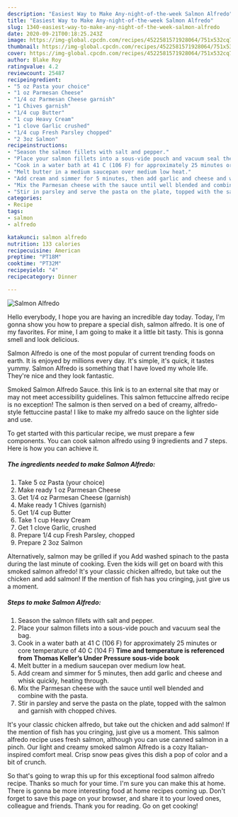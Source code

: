 ```yaml
---
description: "Easiest Way to Make Any-night-of-the-week Salmon Alfredo"
title: "Easiest Way to Make Any-night-of-the-week Salmon Alfredo"
slug: 1340-easiest-way-to-make-any-night-of-the-week-salmon-alfredo
date: 2020-09-21T00:18:25.243Z
image: https://img-global.cpcdn.com/recipes/4522581571928064/751x532cq70/salmon-alfredo-recipe-main-photo.jpg
thumbnail: https://img-global.cpcdn.com/recipes/4522581571928064/751x532cq70/salmon-alfredo-recipe-main-photo.jpg
cover: https://img-global.cpcdn.com/recipes/4522581571928064/751x532cq70/salmon-alfredo-recipe-main-photo.jpg
author: Blake Roy
ratingvalue: 4.2
reviewcount: 25487
recipeingredient:
- "5 oz Pasta your choice"
- "1 oz Parmesan Cheese"
- "1/4 oz Parmesan Cheese garnish"
- "1 Chives garnish"
- "1/4 cup Butter"
- "1 cup Heavy Cream"
- "1 clove Garlic crushed"
- "1/4 cup Fresh Parsley chopped"
- "2 3oz Salmon"
recipeinstructions:
- "Season the salmon fillets with salt and pepper."
- "Place your salmon fillets into a sous-vide pouch and vacuum seal the bag."
- "Cook in a water bath at 41 C (106 F) for approximately 25 minutes or core temperature of 40 C (104 F)  **Time and temperature is referenced from Thomas Keller’s Under Pressure sous-vide book**"
- "Melt butter in a medium saucepan over medium low heat."
- "Add cream and simmer for 5 minutes, then add garlic and cheese and whisk quickly, heating through."
- "Mix the Parmesan cheese with the sauce until well blended and combine with the pasta."
- "Stir in parsley and serve the pasta on the plate, topped with the salmon and garnish with chopped chives."
categories:
- Recipe
tags:
- salmon
- alfredo

katakunci: salmon alfredo 
nutrition: 133 calories
recipecuisine: American
preptime: "PT18M"
cooktime: "PT32M"
recipeyield: "4"
recipecategory: Dinner

---
```



![Salmon Alfredo](https://img-global.cpcdn.com/recipes/4522581571928064/751x532cq70/salmon-alfredo-recipe-main-photo.jpg)

Hello everybody, I hope you are having an incredible day today. Today, I'm gonna show you how to prepare a special dish, salmon alfredo. It is one of my favorites. For mine, I am going to make it a little bit tasty. This is gonna smell and look delicious.

Salmon Alfredo is one of the most popular of current trending foods on earth. It is enjoyed by millions every day. It's simple, it's quick, it tastes yummy. Salmon Alfredo is something that I have loved my whole life. They're nice and they look fantastic.

Smoked Salmon Alfredo Sauce. this link is to an external site that may or may not meet accessibility guidelines. This salmon fettuccine alfredo recipe is no exception! The salmon is then served on a bed of creamy, alfredo-style fettuccine pasta! I like to make my alfredo sauce on the lighter side and use.


To get started with this particular recipe, we must prepare a few components. You can cook salmon alfredo using 9 ingredients and 7 steps. Here is how you can achieve it.

<!--inarticleads1-->

##### The ingredients needed to make Salmon Alfredo:

1. Take 5 oz Pasta (your choice)
1. Make ready 1 oz Parmesan Cheese
1. Get 1/4 oz Parmesan Cheese (garnish)
1. Make ready 1 Chives (garnish)
1. Get 1/4 cup Butter
1. Take 1 cup Heavy Cream
1. Get 1 clove Garlic, crushed
1. Prepare 1/4 cup Fresh Parsley, chopped
1. Prepare 2 3oz Salmon


Alternatively, salmon may be grilled if you Add washed spinach to the pasta during the last minute of cooking. Even the kids will get on board with this smoked salmon alfredo! It&#39;s your classic chicken alfredo, but take out the chicken and add salmon! If the mention of fish has you cringing, just give us a moment. 

<!--inarticleads2-->

##### Steps to make Salmon Alfredo:

1. Season the salmon fillets with salt and pepper.
1. Place your salmon fillets into a sous-vide pouch and vacuum seal the bag.
1. Cook in a water bath at 41 C (106 F) for approximately 25 minutes or core temperature of 40 C (104 F)  **Time and temperature is referenced from Thomas Keller’s Under Pressure sous-vide book**
1. Melt butter in a medium saucepan over medium low heat.
1. Add cream and simmer for 5 minutes, then add garlic and cheese and whisk quickly, heating through.
1. Mix the Parmesan cheese with the sauce until well blended and combine with the pasta.
1. Stir in parsley and serve the pasta on the plate, topped with the salmon and garnish with chopped chives.


It&#39;s your classic chicken alfredo, but take out the chicken and add salmon! If the mention of fish has you cringing, just give us a moment. This salmon alfredo recipe uses fresh salmon, although you can use canned salmon in a pinch. Our light and creamy smoked salmon Alfredo is a cozy Italian-inspired comfort meal. Crisp snow peas gives this dish a pop of color and a bit of crunch. 

So that's going to wrap this up for this exceptional food salmon alfredo recipe. Thanks so much for your time. I'm sure you can make this at home. There is gonna be more interesting food at home recipes coming up. Don't forget to save this page on your browser, and share it to your loved ones, colleague and friends. Thank you for reading. Go on get cooking!
